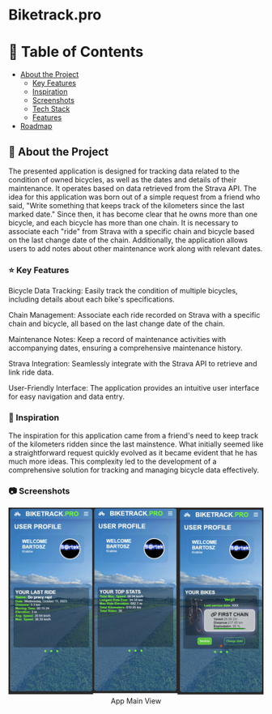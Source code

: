# Biketrack.pro

<!-- Table of Contents -->
# :notebook_with_decorative_cover: Table of Contents

- [About the Project](#star2-about-the-project)
  * [Key Features](#star-key-features)
  * [Inspiration](#tada-inspiration)
  * [Screenshots](#camera-screenshots)
  * [Tech Stack](#space_invader-tech-stack)
  * [Features](#dart-features)
- [Roadmap](#compass-roadmap)

<!-- About the Project -->
## :star2: About the Project

The presented application is designed for tracking data related to the condition of owned bicycles, as well as the dates and details of their maintenance. It operates based on data retrieved from the Strava API. The idea for this application was born out of a simple request from a friend who said, "Write something that keeps track of the kilometers since the last marked date." Since then, it has become clear that he owns more than one bicycle, and each bicycle has more than one chain. It is necessary to associate each "ride" from Strava with a specific chain and bicycle based on the last change date of the chain. Additionally, the application allows users to add notes about other maintenance work along with relevant dates.

<!-- Key Features -->
### :star: Key Features
Bicycle Data Tracking: Easily track the condition of multiple bicycles, including details about each bike's specifications.

Chain Management: Associate each ride recorded on Strava with a specific chain and bicycle, all based on the last change date of the chain.

Maintenance Notes: Keep a record of maintenance activities with accompanying dates, ensuring a comprehensive maintenance history.

Strava Integration: Seamlessly integrate with the Strava API to retrieve and link ride data.

User-Friendly Interface: The application provides an intuitive user interface for easy navigation and data entry.

<!-- Inspiration -->
### :tada: Inspiration
The inspiration for this application came from a friend's need to keep track of the kilometers ridden since the last mainstence. What initially seemed like a straightforward request quickly evolved as it became evident that he has much more ideas. This complexity led to the development of a comprehensive solution for tracking and managing bicycle data effectively.

<!-- Screenshots -->
### :camera: Screenshots
<div align="center"> 
  <img src="https://github.com/BarrYPL/biketrack/blob/main/app/assets/images/main.png?raw=true" alt="screenshot" />
  App Main View
</div>
